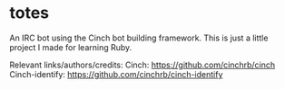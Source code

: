 # totes
An IRC bot using the Cinch bot building framework. This is just a little project I made for learning Ruby.

Relevant links/authors/credits:
  Cinch: https://github.com/cinchrb/cinch
  Cinch-identify: https://github.com/cinchrb/cinch-identify
